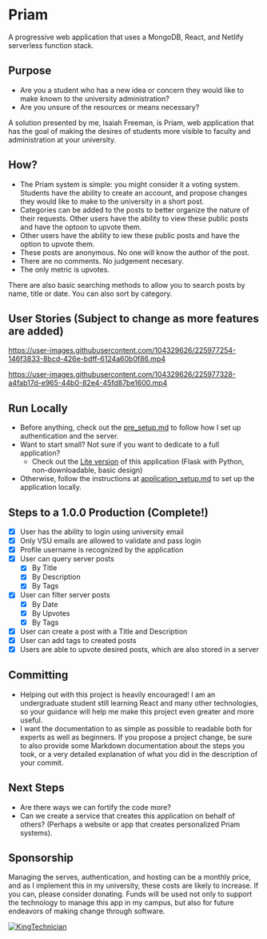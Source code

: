 # Priam

A progressive web application that uses a MongoDB, React, and Netlify serverless function stack.

## Purpose

 - Are you a student who has a new idea or concern they would like to make known to the university administration?
 - Are you unsure of the resources or means necessary?
 
 A solution presented by me, Isaiah Freeman, is Priam, web application that has the goal of making the desires of students more visible to faculty and administration at your university.
 
 ## How?
 - The Priam system is simple: you might consider it a voting system. Students have the ability to create an account, and propose changes they would like to make to the university in a short post.
 - Categories can be added to the posts to better organize the nature of their requests.
 Other users have the ability to view these public posts and have the optoon to upvote them.
 - Other users have the ability to iew these public posts and have the option to upvote them.
 - These posts are anonymous. No one will know the author of the post.
 - There are no comments. No judgement necesary.
 - The only metric is upvotes.
 
 There are also basic searching methods to allow you to search posts by name, title or date. You can also sort by category.

## User Stories (Subject to change as more features are added)


https://user-images.githubusercontent.com/104329626/225977254-146f3833-8bcd-426e-bdff-6124a60b0f86.mp4



https://user-images.githubusercontent.com/104329626/225977328-a4fab17d-e965-44b0-82e4-45fd87be1600.mp4




## Run Locally
 - Before anything, check out the [pre_setup.md](https://github.com/KingTechnician/priam/blob/main/pre_setup.md) to follow how I set up authentication and the server.
 - Want to start small? Not sure if you want to dedicate to a full application?
    - Check out the [Lite version](https://www.github.com/kingtechnician/priam_lite) of this application (Flask with Python, non-downloadable, basic design)
 - Otherwise, follow the instructions at [application_setup.md](https://github.com/KingTechnician/priam/blob/main/application_setup.md) to set up the application locally.




## Steps to a 1.0.0 Production (Complete!)

- [x] User has the ability to login using university email
- [x] Only VSU emails are allowed to validate and pass login
- [x] Profile username is recognized by the application
- [x] User can query server posts
  - [x] By Title
  - [x] By Description
  - [x] By Tags
- [x] User can filter server posts
  - [x] By Date
  - [x] By Upvotes
  - [x] By Tags
- [x] User can create a post with a Title and Description
- [x] User can add tags to created posts
- [x] Users are able to upvote desired posts, which are also stored in a server

## Committing

- Helping out with this project is heavily encouraged! I am an undergraduate student still learning React and many other technologies, so your guidance will help me make this project even greater and more useful.
- I want the documentation to as simple as possible to readable both for experts as well as beginners. If you propose a project change, be sure to also provide some Markdown documentation about the steps you took, or a very detailed explanation of what you did in the description of your commit. 

## Next Steps

- Are there ways we can fortify the code more?
- Can we create a service that creates this application on behalf of others? (Perhaps a website or app that creates personalized Priam systems).


## Sponsorship

Managing the serves, authentication, and hosting can be a monthly price, and as I implement this in my university, these costs are likely to increase. If you can, please consider donating. Funds will be used not only to support the technology to manage this app in my campus, but also for future endeavors of making change through software.

[![KingTechnician](https://img.shields.io/static/v1?label=Sponsor&message=%E2%9D%A4&logo=GitHub&color=%23fe8e86)](https://github.com/sponsors/KingTechnician)

